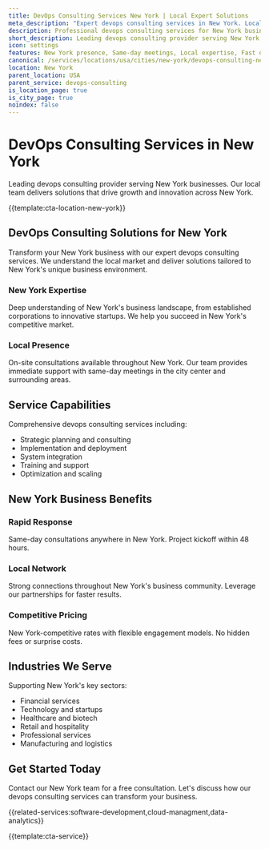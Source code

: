 ```yaml
---
title: DevOps Consulting Services New York | Local Expert Solutions
meta_description: "Expert devops consulting services in New York. Local team, same-day consultations, proven results. Transform your business today."
description: Professional devops consulting services for New York businesses
short_description: Leading devops consulting provider serving New York and New York.
icon: settings
features: New York presence, Same-day meetings, Local expertise, Fast deployment, Competitive rates, Proven track record
canonical: /services/locations/usa/cities/new-york/devops-consulting-new-york.html
location: New York
parent_location: USA
parent_service: devops-consulting
is_location_page: true
is_city_page: true
noindex: false
---
```


# DevOps Consulting Services in New York

Leading devops consulting provider serving New York businesses. Our local team delivers solutions that drive growth and innovation across New York.

{{template:cta-location-new-york}}

## DevOps Consulting Solutions for New York

Transform your New York business with our expert devops consulting services. We understand the local market and deliver solutions tailored to New York's unique business environment.

### New York Expertise

Deep understanding of New York's business landscape, from established corporations to innovative startups. We help you succeed in New York's competitive market.

### Local Presence

On-site consultations available throughout New York. Our team provides immediate support with same-day meetings in the city center and surrounding areas.

## Service Capabilities

Comprehensive devops consulting services including:
- Strategic planning and consulting
- Implementation and deployment
- System integration
- Training and support
- Optimization and scaling

## New York Business Benefits

### Rapid Response
Same-day consultations anywhere in New York. Project kickoff within 48 hours.

### Local Network
Strong connections throughout New York's business community. Leverage our partnerships for faster results.

### Competitive Pricing
New York-competitive rates with flexible engagement models. No hidden fees or surprise costs.

## Industries We Serve

Supporting New York's key sectors:
- Financial services
- Technology and startups
- Healthcare and biotech
- Retail and hospitality
- Professional services
- Manufacturing and logistics

## Get Started Today

Contact our New York team for a free consultation. Let's discuss how our devops consulting services can transform your business.

{{related-services:software-development,cloud-managment,data-analytics}}

{{template:cta-service}}
